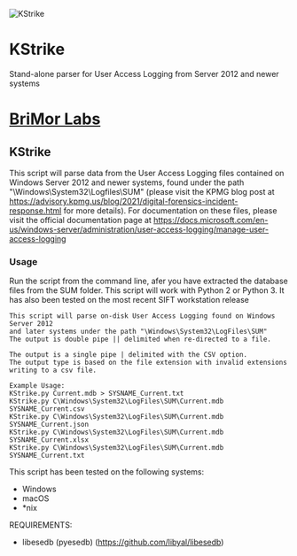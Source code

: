 ![KStrike](https://github.com/brimorlabs/KStrike/blob/master/logo.png?raw=true)


# KStrike
Stand-alone parser for User Access Logging from Server 2012 and newer systems

# [BriMor Labs](https://www.brimorlabs.com)

## KStrike

This script will parse data from the User Access Logging files contained on Windows Server 2012 and newer systems, found under the path "\Windows\System32\Logfiles\SUM" (please visit the KPMG blog post at https://advisory.kpmg.us/blog/2021/digital-forensics-incident-response.html for more details). For documentation on these files, please visit the official documentation page at https://docs.microsoft.com/en-us/windows-server/administration/user-access-logging/manage-user-access-logging



### Usage 
Run the script from the command line, afer you have extracted the database files from the SUM folder. This script will work with Python 2 or Python 3. It has also been tested on the most recent SIFT workstation release

```
This script will parse on-disk User Access Logging found on Windows Server 2012
and later systems under the path "\Windows\System32\LogFiles\SUM"
The output is double pipe || delimited when re-directed to a file.

The output is a single pipe | delimited with the CSV option.
The output type is based on the file extension with invalid extensions writing to a csv file.

Example Usage:
KStrike.py Current.mdb > SYSNAME_Current.txt
KStrike.py C\Windows\System32\LogFiles\SUM\Current.mdb SYSNAME_Current.csv
KStrike.py C\Windows\System32\LogFiles\SUM\Current.mdb SYSNAME_Current.json
KStrike.py C\Windows\System32\LogFiles\SUM\Current.mdb SYSNAME_Current.xlsx
KStrike.py C\Windows\System32\LogFiles\SUM\Current.mdb SYSNAME_Current.txt
```

This script has been tested on the following systems:
- Windows
- macOS
- \*nix

REQUIREMENTS:

- libesedb (pyesedb) (https://github.com/libyal/libesedb)
